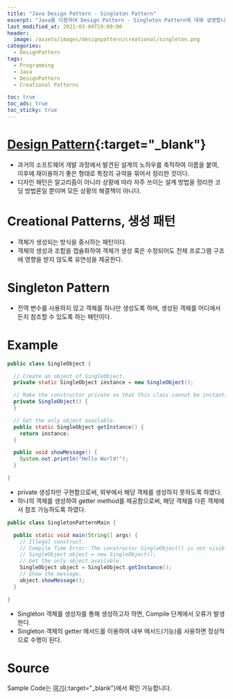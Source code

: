 ```yaml
---
title: "Java Design Pattern - Singleton Pattern"
excerpt: "Java를 이용하여 Design Pattern - Singleton Pattern에 대해 설명합니다."
last_modified_at: 2021-03-09T19:00:00
header:
  image: /assets/images/designpattern/creational/singleton.png
categories:
  - DesignPattern
tags:
  - Programming
  - Java
  - DesignPattern
  - Creational Patterns

toc: true
toc_ads: true
toc_sticky: true
---
```

# [Design Pattern](../designpattern){:target="_blank"}
- 과거의 소프트웨어 개발 과정에서 발견된 설계의 노하우를 축적하여 이름을 붙여, 이후에 재이용하기 좋은 형태로 특정의 규약을 묶어서 정리한 것이다.
- 디자인 패턴은 알고리즘이 아니라 상황에 따라 자주 쓰이는 설계 방법을 정리한 코딩 방법론일 뿐이며 모든 상황의 해결책이 아니다.

# Creational Patterns, 생성 패턴
- 객체가 생성되는 방식을 중시하는 패턴이다.
- 객체의 생성과 조합을 캡슐화하여 객체가 생성 혹은 수정되어도 전체 프로그램 구조에 영향을 받지 않도록 유연성을 제공한다.

# Singleton Pattern
- 전역 변수를 사용하지 않고 객체를 하나만 생성도록 하며, 생성된 객체를 어디에서든지 참조할 수 있도록 하는 패턴이다.

# Example
```java
public class SingleObject {

  // Create an object of SingleObject.
  private static SingleObject instance = new SingleObject();

  // Make the constructor private so that this class cannot be instantiated.
  private SingleObject() {
  }

  // Get the only object available.
  public static SingleObject getInstance() {
    return instance;
  }

  public void showMessage() {
    System.out.println("Hello World!");
  }

}
```

- private 생성자만 구현함으로써, 외부에서 해당 객체를 생성하지 못하도록 하였다.
- 하나의 객체를 생성하여 getter method를 제공함으로써, 해당 객체를 다른 객체에서 참조 가능하도록 하였다.

```java
public class SingletonPatternMain {

  public static void main(String[] args) {
    // Illegal construct.
    // Compile Time Error: The constructor SingleObject() is not visible.
    // SingleObject object = new SingleObject();
    // Get the only object available.
    SingleObject object = SingleObject.getInstance();
    // Show the message.
    object.showMessage();
  }

}
```

- Singleton 객체를 생성자를 통해 생성하고자 하면, Compile 단계에서 오류가 발생한다.
- Singleton 객체의 getter 메서드를 이용하여 내부 메서드(기능)를 사용하면 정상적으로 수행이 된다.

# Source
Sample Code는 [여기](https://github.com/GracefulSoul/designpattern/tree/master/src/main/java/gracefulsoul/creational/singleton){:target="_blank"}에서 확인 가능합니다.